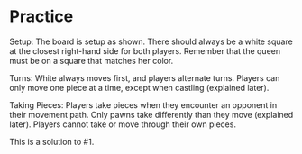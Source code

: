 # Practice

Setup:
The board is setup as shown. There should always be a white square at the closest right-hand side for both players. Remember that the queen must be on a square that matches her color.

Turns:
White always moves first, and players alternate turns. Players can only move one piece at a time, except when castling (explained later).

Taking Pieces:
Players take pieces when they encounter an opponent in their movement path. Only pawns take differently than they move (explained later). Players cannot take or move through their own pieces.

This is a solution to #1.
